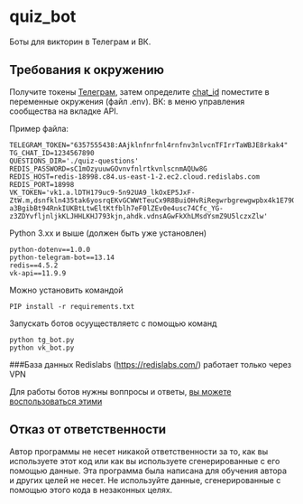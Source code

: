 # quiz_bot
Боты для викторин в Телеграм и ВК.

## Требования к окружению

Получите токены  [Телеграм](https://t.me/BotFather), затем определите [chat_id](https://t.me/messageinformationsbot)  поместите в переменные окружения (файл .env). ВК: в меню управления сообщества на вкладке API.

Пример файла:

```
TELEGRAM_TOKEN="6357555438:AAjklnfnrfnl4rnfnv3nlvcnTFIrrTaWBJE8rkak4"
TG_CHAT_ID=1234567890
QUESTIONS_DIR='./quiz-questions'
REDIS_PASSWORD=sC1mOzyuuwGOvnvfnlrtkvnlscnmAQUw8G
REDIS_HOST=redis-18998.c84.us-east-1-2.ec2.cloud.redislabs.com
REDIS_PORT=18998
VK_TOKEN='vk1.a.lDTH179uc9-5n92UA9_lkOxEP5JxF-ZtW.m,dsnfkln435tak6yosrqEKvGCWWtTeuCx9R8BuiOHvRiRegwrbgrewgwpbx4k1E79Qs9PKbBY-a3BgibBt94RnkIUKBtLtwEltKtfblh7eF0lZEv0e4usc74Cfc_YG-z3ZDYvfljnljkKLJHHLKHJ793kjn,ahdk.vdnsAGwFkXhLMsdYsmZ9U5lczxZlw'

``` 

Python 3.xx и выше (должен быть уже установлен)

``` 
python-dotenv==1.0.0
python-telegram-bot==13.14
redis==4.5.2
vk-api==11.9.9
``` 

Можно установить командой  
``` 
PIP install -r requirements.txt
```

Запускать ботов осууществляетс с помощью команд

``` 
python tg_bot.py
python vk_bot.py
```

###База данных   Redislabs (https://redislabs.com/)   работает только через VPN

Для работы ботов нужны воппросы и ответы, [вы можете воспользоваться этими](https://dvmn.org/media/modules_dist/quiz-questions.zip)

## Отказ от ответственности

Автор программы не несет никакой ответственности за то, как вы используете этот код или как вы используете сгенерированные с его помощью данные. Эта программа была написана для обучения автора и других целей не несет. Не используйте данные, сгенерированные с помощью этого кода в незаконных целях.
